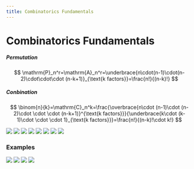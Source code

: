 ```yaml
---
title: Combinatorics Fundamentals
---
```


# Combinatorics Fundamentals

##### Permutation

$$
\mathrm{P}_n^r=\mathrm{A}_n^r=\underbrace{n\cdot(n-1)\cdot(n-2)\cdot\cdot\cdot (n-k+1)}_{\text{k factors}}=\frac{n!}{(n-k)!}
$$

##### Conbination

$$
\binom{n}{k}=\mathrm{C}_n^k=\frac{\overbrace{n\cdot (n-1)\cdot (n-2)\cdot \cdot \cdot (n-k+1)}^{\text{k factors}}}{\underbrace{k\cdot (k-1)\cdot \cdot \cdot 1}_{\text{k factors}}}=\frac{n!}{(n-k)!\cdot k!}
$$

<img src="assets\001_combinatorics_0_1.png">

<img src="assets\001_combinatorics_0_2.png">

<img src="assets\001_combinatorics_0_3.png">

<img src="assets\001_combinatorics_0_4.png">

<img src="assets\001_combinatorics_0_5.png">

<img src="assets\001_combinatorics_1newton_th_1.png">

<img src="assets\001_combinatorics_1newton_th_2.png">

<img src="assets\001_combinatorics_1newton_th_3.png">

### Examples

<img src="assets\001_combinatorics_2example_1.png">

<img src="assets\001_combinatorics_2example_2.png">

<img src="assets\001_combinatorics_2example_3.png">

<img src="assets\001_combinatorics_2example_4.png">